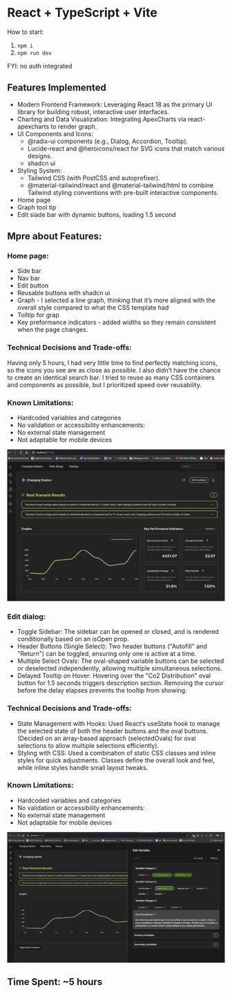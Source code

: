 # React + TypeScript + Vite

How to start:

1. `npm i`
2. `npm run dev`

FYI: no auth integrated

## Features Implemented
- Modern Frontend Framework: Leveraging React 18 as the primary UI library for building robust, interactive user interfaces.
- Charting and Data Visualization: Integrating ApexCharts via react-apexcharts to render graph.
- UI Components and Icons:
  - @radix-ui components (e.g., Dialog, Accordion, Tooltip).
  - Lucide-react and @heroicons/react for SVG icons that match various designs.
  - shadcn ui
- Styling System:
  - Tailwind CSS (with PostCSS and autoprefixer).
  - @material-tailwind/react and @material-tailwind/html to combine Tailwind styling conventions with pre-built interactive components.
- Home page
- Graph tool tip
- Edit siade bar with dynamic buttons, loading 1.5 second

## Mpre about Features:

### Home page:
- Side bar
- Nav bar
- Edit button
- Reusable buttons with shadcn ui
- Graph - I selected a line graph, thinking that it’s more aligned with the overall style compared to what the CSS template had
- Tolltip for grap
- Key preformance indicators - added widths so they remain consistent when the page changes.
  
### Technical Decisions and Trade-offs:
Having only 5 hours, I had very little time to find perfectly matching icons, so the icons you see are as close as possible. I also didn’t have the chance to create an identical search bar. I tried to reuse as many CSS containers and components as possible, but I prioritized speed over reusability.

### Known Limitations:
- Hardcoded variables and categories
- No validation or accessibility enhancements:
- No external state management
- Not adaptable for mobile devices 

![Alt text](./public/home.jpg)

### Edit dialog:
- Toggle Sidebar: The sidebar can be opened or closed, and is rendered conditionally based on an isOpen prop.
- Header Buttons (Single Select): Two header buttons ("Autofill" and "Return") can be toggled, ensuring only one is active at a time.
- Multiple Select Ovals: The oval-shaped variable buttons can be selected or deselected independently, allowing multiple simultaneous selections.
- Delayed Tooltip on Hover: Hovering over the "Co2 Distribution" oval button for 1.5 seconds triggers description section. Removing the cursor before the delay elapses prevents the tooltip from showing.

### Technical Decisions and Trade-offs:
- State Management with Hooks: Used React’s useState hook to manage the selected state of both the header buttons and the oval buttons. (Decided on an array-based approach (selectedOvals) for oval selections to allow multiple selections efficiently).
- Styling with CSS: Used a combination of static CSS classes and inline styles for quick adjustments. Classes define the overall look and feel, while inline styles handle small layout tweaks.

### Known Limitations:
- Hardcoded variables and categories
- No validation or accessibility enhancements:
- No external state management
- Not adaptable for mobile devices 


![Alt text](./public/edit.jpg)

## Time Spent: ~5 hours 

